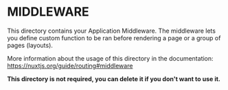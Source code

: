 # MIDDLEWARE

This directory contains your Application Middleware. The middleware lets you define custom function to be ran before
rendering a page or a group of pages (layouts).

More information about the usage of this directory in the documentation:
https://nuxtjs.org/guide/routing#middleware

**This directory is not required, you can delete it if you don't want to use it.**

